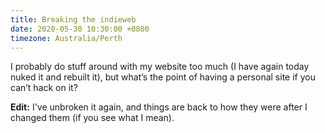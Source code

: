 ```yaml
---
title: Breaking the indieweb
date: 2020-05-30 10:30:00 +0800
timezone: Australia/Perth
---
```

I probably do stuff around with my website too much (I have again today nuked it and rebuilt it),
but what’s the point of having a personal site if you can’t hack on it?

**Edit:** I've unbroken it again, and things are back to how they were after I changed them (if you see what I mean).
